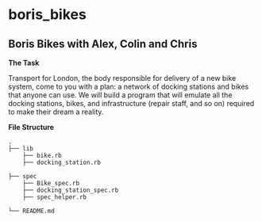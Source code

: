# boris_bikes #
## Boris Bikes with Alex, Colin and Chris ##

**The Task**

Transport for London, the body responsible for delivery of a new bike system, come to you with a plan: a network of docking stations and bikes that anyone can use. We will build a program that will emulate all the docking stations, bikes, and infrastructure (repair staff, and so on) required to make their dream a reality.

**File Structure**

    .
    ├── lib
        ├── bike.rb
        ├── docking_station.rb

    ├── spec
        ├── Bike_spec.rb
        ├── docking_station_spec.rb
        ├── spec_helper.rb

    └── README.md
